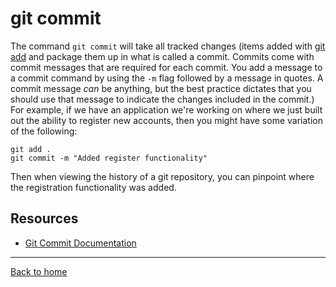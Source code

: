 # git commit
The command `git commit` will take all tracked changes (items added with [git add](./Add.md) and package them up in what is called a commit. Commits come with commit messages that are required for each commit. You add a message to a commit command by using the `-m` flag followed by a message in quotes. A commit message _can_ be anything, but the best practice dictates that you should use that message to indicate the changes included in the commit.)
For example, if we have an application we're working on where we just built out the ability to register new accounts, then you might have some variation of the following:
```
git add .
git commit -m "Added register functionality"
```
Then when viewing the history of a git repository, you can pinpoint where the registration functionality was added.
## Resources
- [Git Commit Documentation](https://git-scm.com/docs.git-commit)
---
[Back to home](../README.md)